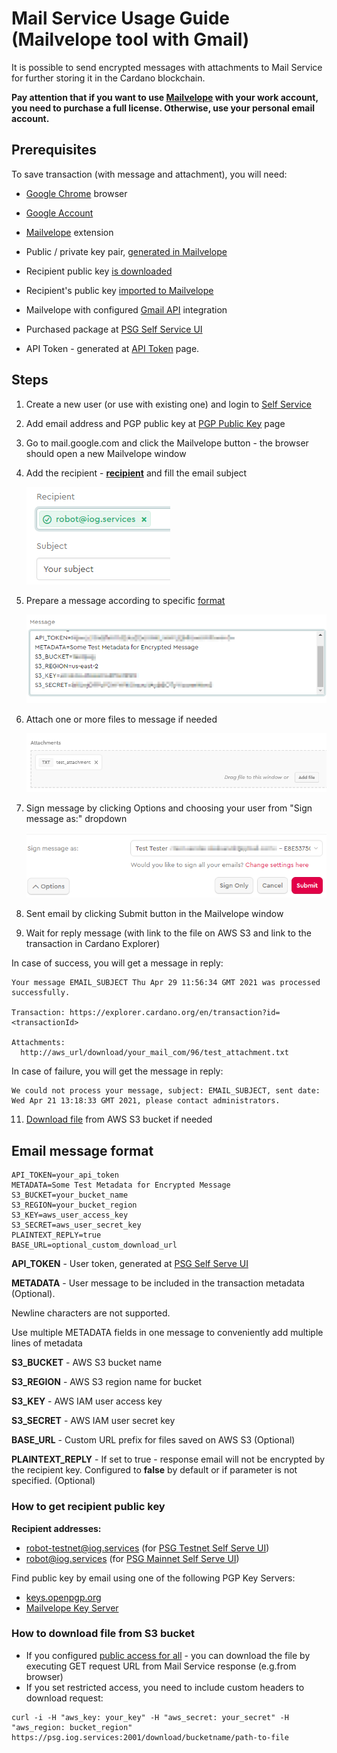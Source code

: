 # Mail Service Usage Guide (Mailvelope tool with Gmail)

It is possible to send encrypted messages with attachments to Mail Service for further storing it in the Cardano blockchain.

**Pay attention that if you want to use [Mailvelope](https://mailvelope.com/en) with your work account,
you need to purchase a full license. Otherwise, use your personal email account.**

## Prerequisites

To save transaction (with message and attachment), you will need:

* [Google Chrome](https://www.google.com/chrome/) browser

* [Google Account](https://accounts.google.com/SignUp?hl=en)

* [Mailvelope](https://chrome.google.com/webstore/detail/mailvelope/kajibbejlbohfaggdiogboambcijhkke?hl=en) extension

* Public / private key pair, [generated in Mailvelope](https://www.mailvelope.com/en/help#configuration)

* Recipient public key [is downloaded](#how-to-get-recipient-public-key)

* Recipient's public key [imported to Mailvelope](https://www.mailvelope.com/en/faq#import_keys)

* Mailvelope with configured [Gmail API](https://www.mailvelope.com/en/faq#gmail_permissions) integration

* Purchased package at [PSG Self Service UI](https://psg.iog.services/)

* API Token - generated at [API Token](https://psg.iog.services/apitokens) page.

## Steps

1. Create a new user (or use with existing one) and login to [Self Service](https://psg.iog.services/)

2. Add email address and PGP public key at [PGP Public Key](https://psg.iog.services/pgppublickey) page

3. Go to mail.google.com and click the Mailvelope button - the browser should open a new Mailvelope window

4. Add the recipient - **[recipient](#how-to-get-recipient-public-key)** and fill the email subject

   ![Recipient](./pictures/recipient_subject.png)


5. Prepare a message according to specific [format](#email-message-format)

   ![Message Body](./pictures/message_body.png)


6. Attach one or more files to message if needed

   ![Message Attachments](./pictures/attachments.png)


7. Sign message by clicking Options and choosing your user from "Sign message as:" dropdown

   ![Sign Message](./pictures/sign_message.png)


8. Sent email by clicking Submit button in the Mailvelope window

9. Wait for reply message (with link to the file on AWS S3 and link to the transaction in Cardano Explorer)

In case of success, you will get a message in reply:

``` text
Your message EMAIL_SUBJECT Thu Apr 29 11:56:34 GMT 2021 was processed successfully.

Transaction: https://explorer.cardano.org/en/transaction?id=<transactionId>

Attachments:
  http://aws_url/download/your_mail_com/96/test_attachment.txt
```

In case of failure, you will get the message in reply:

``` text
We could not process your message, subject: EMAIL_SUBJECT, sent date: Wed Apr 21 13:18:33 GMT 2021, please contact administrators.
```

11. [Download file](#how-to-download-file-from-s3-bucket) from AWS S3 bucket if needed  

## Email message format

``` text
API_TOKEN=your_api_token
METADATA=Some Test Metadata for Encrypted Message
S3_BUCKET=your_bucket_name
S3_REGION=your_bucket_region
S3_KEY=aws_user_access_key
S3_SECRET=aws_user_secret_key
PLAINTEXT_REPLY=true
BASE_URL=optional_custom_download_url
```

**API_TOKEN** - User token, generated at [PSG Self Serve UI](https://psg.iog.services/apitokens)

**METADATA** - User message to be included in the transaction metadata (Optional).  

Newline characters are not supported.

Use multiple METADATA fields in one message to conveniently add multiple lines of metadata

**S3_BUCKET** - AWS S3 bucket name

**S3_REGION** - AWS S3 region name for bucket

**S3_KEY** - AWS IAM user access key

**S3_SECRET** - AWS IAM user secret key

**BASE_URL** - Custom URL prefix for files saved on AWS S3 (Optional)

**PLAINTEXT_REPLY** - If set to true - response email will not be encrypted by the recipient key.
Configured to **false** by default or if parameter is not specified. (Optional)

### How to get recipient public key
**Recipient addresses:**

* robot-testnet@iog.services (for [PSG Testnet Self Serve UI](https://psg-testnet.iog.services/))
* robot@iog.services (for [PSG Mainnet Self Serve UI](https://psg.iog.services/))

Find public key by email using one of the following PGP Key Servers:

* [keys.openpgp.org](https://keys.openpgp.org/)
* [Mailvelope Key Server](https://keys.mailvelope.com/)  

### How to download file from S3 bucket

- If you configured [public access for all](create_minimal_s3_user.md) - you can download the file by executing GET request URL from Mail Service response
  (e.g.from browser)
- If you set restricted access, you need to include custom headers to download request:
```
curl -i -H "aws_key: your_key" -H "aws_secret: your_secret" -H "aws_region: bucket_region"  https://psg.iog.services:2001/download/bucketname/path-to-file
```